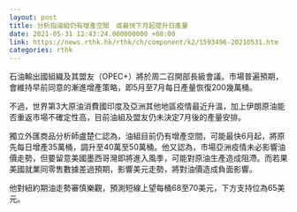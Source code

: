 ```yaml
---
layout: post
title: 分析指油組仍有增產空間　或最快下月起提升日產量
date: 2021-05-31 12:43:24.000000000 +08:00
link: https://news.rthk.hk/rthk/ch/component/k2/1593496-20210531.htm
categories: rthk
---
```


石油輸出國組織及其盟友（OPEC+）將於周二召開部長級會議。市場普遍預期，會維持早前同意的漸進增產策略，即5月至7月每日產量恢復200幾萬桶。

不過，世界第3大原油消費國印度及亞洲其他地區疫情最近升溫，加上伊朗原油能否重返市場不確定性高，目前油組及盟友仍未決定7月後的產量安排。

獨立外匯商品分析師盧楚仁認為，油組目前仍有增產空間，可能最快6月起，將原先每日增產35萬桶，調升至40萬至50萬桶。他又認為，市場亞洲疫情未必影響油價走勢，但要留意美國墨西哥灣即將進入風季，可能對原油生產造成阻滯。而若果美國就業同零售數據差過預期，影響美元走勢，將對油價造成負面影響。

他對紐約期油走勢審慎樂觀，預測短線上望每桶68至70美元，下方支持位為65美元。
